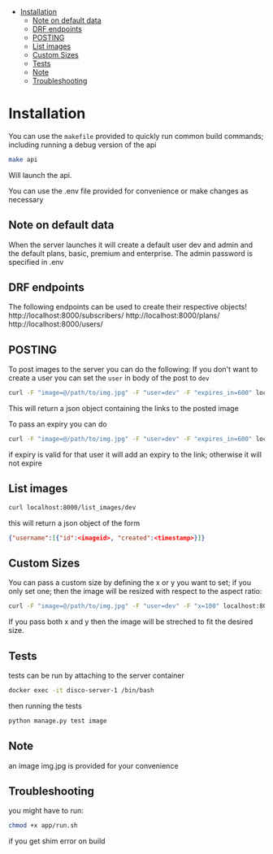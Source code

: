 - [Installation](#installation)
  - [Note on default data](#note-on-default-data)
  - [DRF endpoints](#drf-endpoints)
  - [POSTING](#posting)
  - [List images](#list-images)
  - [Custom Sizes](#custom-sizes)
  - [Tests](#tests)
  - [Note](#note)
  - [Troubleshooting](#troubleshooting)

# Installation

You can use the `makefile` provided to quickly run common build commands; including running a debug version of the api

```bash
make api
```

Will launch the api.

You can use the .env file provided for convenience or make changes as necessary

## Note on default data 
When the server launches it will create a default user dev and admin and the default plans, basic, premium and enterprise.
The admin password is specified in .env

## DRF endpoints
The following endpoints can be used to create their respective objects!
http://localhost:8000/subscribers/
http://localhost:8000/plans/
http://localhost:8000/users/

## POSTING

To post images to the server you can do the following:
If you don't want to create a user you can set the `user` in body of the post to `dev`

```bash
curl -F "image=@/path/to/img.jpg" -F "user=dev" -F "expires_in=600" localhost:8000/upload/
```

This will return a json object containing the links to the posted image

To pass an expiry you can do 
```bash
curl -F "image=@/path/to/img.jpg" -F "user=dev" -F "expires_in=600" localhost:8000/upload/
```
if expiry is valid for that user it will add an expiry to the link; otherwise it will not expire

## List images

```bash
curl localhost:8000/list_images/dev
```

this will return a json object of the form 
```json 
{"username":[{"id":<imageid>, "created":<timestamp>}]}
```

## Custom Sizes
You can pass a custom size by defining the x or y you want to set; if you only set one; then the image will be resized with respect to the aspect ratio:

```bash
curl -F "image=@/path/to/img.jpg" -F "user=dev" -F "x=100" localhost:8000/upload/
```
If you pass both x and y then the image will be streched to fit the desired size.

## Tests
tests can be run by attaching to the server container

```bash 
docker exec -it disco-server-1 /bin/bash
```
then running the tests

```bash
python manage.py test image
```

## Note
an image img.jpg is provided for your convenience

## Troubleshooting
you might have to run: 

```bash
chmod +x app/run.sh
```
if you get shim error on build 

